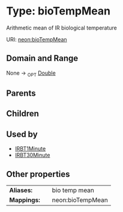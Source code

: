 
# Type: bioTempMean


Arithmetic mean of IR biological temperature

URI: [neon:bioTempMean](https://data.neonscience.org/bioTempMean)


## Domain and Range

None ->  <sub>OPT</sub> [Double](types/Double.md)

## Parents


## Children


## Used by

 * [IRBT1Minute](IRBT1Minute.md)
 * [IRBT30Minute](IRBT30Minute.md)

## Other properties

|  |  |  |
| --- | --- | --- |
| **Aliases:** | | bio temp mean |
| **Mappings:** | | neon:bioTempMean |

